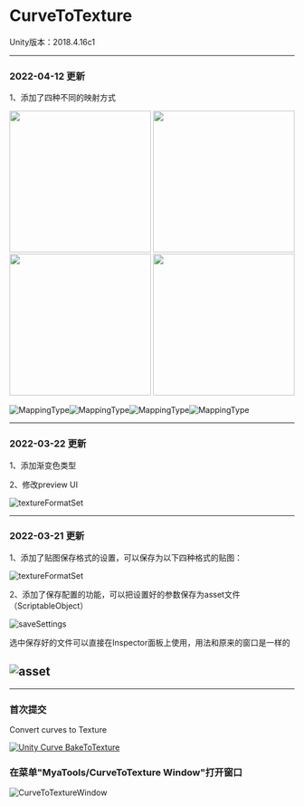 # CurveToTexture

Unity版本：2018.4.16c1

--- 

### 2022-04-12 更新
1、添加了四种不同的映射方式


<img src = "Docs\Images\MappingType1.png" width = "250">
<img src = "Docs\Images\MappingType2.png" width = "250">
<img src = "Docs\Images\MappingType3.png" width = "250">
<img src = "Docs\Images\MappingType4.png" width = "250">

![MappingType](Docs\Images\MappingType1.png)![MappingType](Docs\Images\MappingType2.png)![MappingType](Docs\Images\MappingType3.png)![MappingType](Docs\Images\MappingType4.png)

--- 

### 2022-03-22 更新
1、添加渐变色类型

2、修改preview UI

![textureFormatSet](Docs/Images/GradientToTexture.gif)

---

### 2022-03-21 更新




1、添加了贴图保存格式的设置，可以保存为以下四种格式的贴图：

![textureFormatSet](Docs/Images/textureFormatSet.png)

2、添加了保存配置的功能，可以把设置好的参数保存为asset文件（ScriptableObject）

![saveSettings](Docs/Images/saveSettings.png)

选中保存好的文件可以直接在Inspector面板上使用，用法和原来的窗口是一样的

![asset](Docs/Images/asset.png)
---

---

### 首次提交

Convert curves to Texture

[![Unity Curve BakeToTexture](https://res.cloudinary.com/marcomontalbano/image/upload/v1646748045/video_to_markdown/images/youtube--L2Zg-eLo0rg-c05b58ac6eb4c4700831b2b3070cd403.jpg)](https://www.youtube.com/watch?v=L2Zg-eLo0rg "Unity Curve BakeToTexture")


### **在菜单"MyaTools/CurveToTexture Window"打开窗口**

![CurveToTextureWindow](Docs/Images/CurveToTextureWindow.png)

